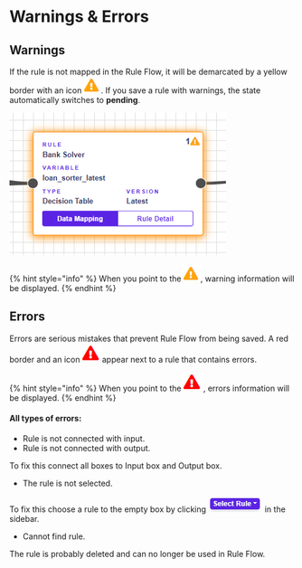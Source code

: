 # Warnings & Errors

## Warnings

If the rule is not mapped in the Rule Flow, it will be demarcated by a yellow border with an icon![](../.gitbook/assets/warningerror2.png). If you save a rule with warnings, the state automatically switches to **pending**.

![](../.gitbook/assets/warningbox.png)

{% hint style="info" %}
When you point to the![](../.gitbook/assets/warningerror2.png), warning information will be displayed.
{% endhint %}

## Errors

Errors are serious mistakes that prevent Rule Flow from being saved. A red border and an icon![](../.gitbook/assets/erroricon.png)appear next to a rule that contains errors.

{% hint style="info" %}
When you point to the![](../.gitbook/assets/erroricon.png), errors information will be displayed.
{% endhint %}

#### All types of errors:

* Rule is not connected with input.
* Rule is not connected with output.

To fix this connect all boxes to Input box and Output box.

* The rule is not selected.

To fix this choose a rule to the empty box by clicking ![](../.gitbook/assets/selectrule.png) in the sidebar.

* Cannot find rule.

The rule is probably deleted and can no longer be used in Rule Flow.



